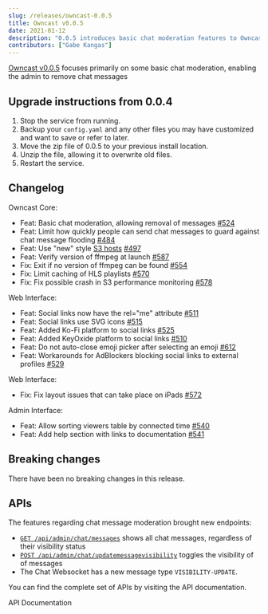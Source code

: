 ```yaml
---
slug: /releases/owncast-0.0.5
title: Owncast v0.0.5
date: 2021-01-12
description: "0.0.5 introduces basic chat moderation features to Owncast."
contributors: ["Gabe Kangas"]
---
```


[Owncast v0.0.5](https://github.com/owncast/owncast/milestone/8?closed=1) focuses primarily on some basic chat moderation, enabling the admin to remove chat messages


## Upgrade instructions from 0.0.4

1. Stop the service from running.
1. Backup your `config.yaml` and any other files you may have customized and want to save or refer to later.
1. Move the zip file of 0.0.5 to your previous install location.
1. Unzip the file, allowing it to overwrite old files.
1. Restart the service.


## Changelog

Owncast Core:
* Feat: Basic chat moderation, allowing removal of messages [#524](https://github.com/owncast/owncast/issues/524)
* Feat: Limit how quickly people can send chat messages to guard against chat message flooding [#484](https://github.com/owncast/owncast/issues/484)
* Feat: Use "new" style [S3 hosts](https://aws.amazon.com/blogs/aws/amazon-s3-path-deprecation-plan-the-rest-of-the-story/) [#497](https://github.com/owncast/owncast/issues/497)
* Feat: Verify version of ffmpeg at launch [#587](https://github.com/owncast/owncast/issues/587)
* Fix: Exit if no version of ffmpeg can be found [#554](https://github.com/owncast/owncast/issues/554)
* Fix: Limit caching of HLS playlists [#570](https://github.com/owncast/owncast/issues/570)
* Fix: Fix possible crash in S3 performance monitoring [#578](https://github.com/owncast/owncast/issues/578)


Web Interface:
* Feat: Social links now have the rel="me" attribute [#511](https://github.com/owncast/owncast/issues/511)
* Feat: Social links use SVG icons [#515](https://github.com/owncast/owncast/issues/515)
* Feat: Added Ko-Fi platform to social links [#525](https://github.com/owncast/owncast/issues/525)
* Feat: Added KeyOxide platform to social links [#510](https://github.com/owncast/owncast/issues/510)
* Feat: Do not auto-close emoji picker after selecting an emoji [#612](https://github.com/owncast/owncast/issues/612)
* Feat: Workarounds for AdBlockers blocking social links to external profiles [#529](https://github.com/owncast/owncast/issues/529)


Web Interface:
* Fix: Fix layout issues that can take place on iPads [#572](https://github.com/owncast/owncast/issues/572)


Admin Interface:
* Feat: Allow sorting viewers table by connected time [#540](https://github.com/owncast/owncast/issues/540)
* Feat: Add help section with links to documentation [#541](https://github.com/owncast/owncast/issues/541)


## Breaking changes

There have been no breaking changes in this release.


## APIs

The features regarding chat message moderation brought new endpoints:

* [`GET /api/admin/chat/messages`](https://owncast.online/api/0.0.5/#tag/Admin/paths/~1api~1admin~1chat~1messages/get) shows all chat messages, regardless of their visibility status
* [`POST /api/admin/chat/updatemessagevisibility`](https://owncast.online/api/0.0.5/#tag/Admin/paths/~1api~1admin~1chat~1updatemessagevisibility/post) toggles the visibility of of messages
* The Chat Websocket has a new message type `VISIBILITY-UPDATE`.


You can find the complete set of APIs by visiting the API documentation.

API Documentation
